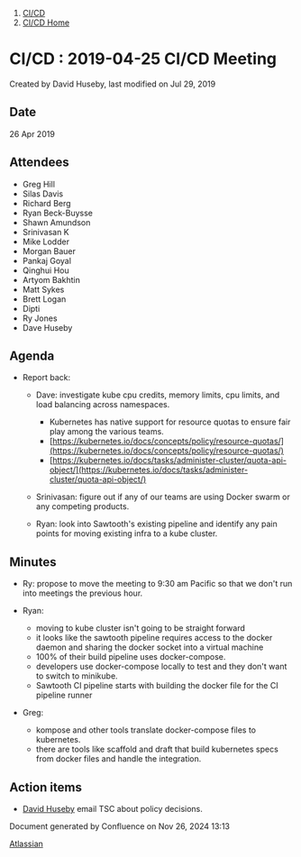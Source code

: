 1. [CI/CD](index.html)
2. [CI/CD Home](19005451.html)

# CI/CD : 2019-04-25 CI/CD Meeting

Created by David Huseby, last modified on Jul 29, 2019

## Date

26 Apr 2019

## Attendees

- Greg Hill
- Silas Davis
- Richard Berg
- Ryan Beck-Buysse
- Shawn Amundson
- Srinivasan K
- Mike Lodder
- Morgan Bauer
- Pankaj Goyal
- Qinghui Hou
- Artyom Bakhtin
- Matt Sykes
- Brett Logan
- Dipti
- Ry Jones
- Dave Huseby

## Agenda

- Report back:
  
  - Dave: investigate kube cpu credits, memory limits, cpu limits, and load balancing across namespaces.
    
    - Kubernetes has native support for resource quotas to ensure fair play among the various teams.
    - [https://kubernetes.io/docs/concepts/policy/resource-quotas/](https://kubernetes.io/docs/concepts/policy/resource-quotas/)
    - [https://kubernetes.io/docs/tasks/administer-cluster/quota-api-object/](https://kubernetes.io/docs/tasks/administer-cluster/quota-api-object/)
  - Srinivasan: figure out if any of our teams are using Docker swarm or any competing products.
  - Ryan: look into Sawtooth's existing pipeline and identify any pain points for moving existing infra to a kube cluster.

## Minutes

- Ry: propose to move the meeting to 9:30 am Pacific so that we don't run into meetings the previous hour.
- Ryan:
  
  - moving to kube cluster isn't going to be straight forward
  - it looks like the sawtooth pipeline requires access to the docker daemon and sharing the docker socket into a virtual machine
  - 100% of their build pipeline uses docker-compose.
  - developers use docker-compose locally to test and they don't want to switch to minikube.
  - Sawtooth CI pipeline starts with building the docker file for the CI pipeline runner
- Greg:
  
  - kompose and other tools translate docker-compose files to kubernetes.
  - there are tools like scaffold and draft that build kubernetes specs from docker files and handle the integration.

## Action items

- [David Huseby](https://lf-hyperledger.atlassian.net/wiki/people/5c81ef6e187e8e0b95b0b1e9?ref=confluence) email TSC about policy decisions.

Document generated by Confluence on Nov 26, 2024 13:13

[Atlassian](http://www.atlassian.com/)
